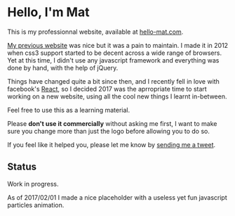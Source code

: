 # Hello, I'm Mat

This is my professionnal website, available at [hello-mat.com](http://hello-mat.com).

[My previous website](http://mathieujouhet.com) was nice but it was a pain to maintain.
I made it in 2012 when css3 support started to be decent across a wide range of browsers.
Yet at this time, I didn't use any javascript framework and everything was done by hand, 
with the help of jQuery.

Things have changed quite a bit since then, and I recently fell in love with 
facebook's [React](https://facebook.github.io/react/), so I decided 2017 was 
the aprropriate time to start working on a new website, using all the cool new
things I learnt in-between.

Feel free to use this as a learning material.

Please **don't use it commercially** without asking me first, I want to make 
sure you change more than just the logo before allowing you to do so.

If you feel like it helped you, please let me know by 
[sending me a tweet](https://twitter.com/daformat).

## Status
Work in progress.

As of 2017/02/01 I made a nice placeholder with a useless yet fun javascript particles animation.
